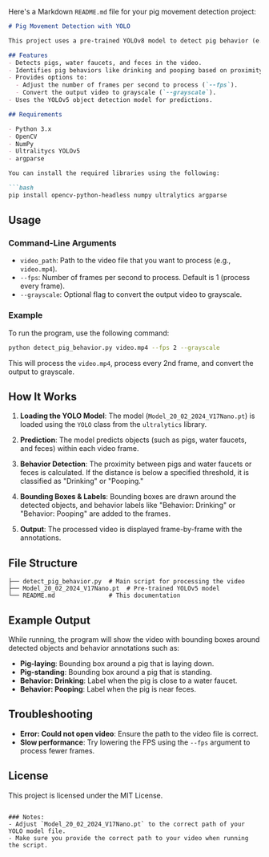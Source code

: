 Here's a Markdown `README.md` file for your pig movement detection project:

```markdown
# Pig Movement Detection with YOLO

This project uses a pre-trained YOLOv8 model to detect pig behavior (e.g., drinking, pooping) in videos by analyzing the proximity between pigs and other objects such as water faucets or feces. The program processes video frames to identify objects, draw bounding boxes, and label the detected behaviors.

## Features
- Detects pigs, water faucets, and feces in the video.
- Identifies pig behaviors like drinking and pooping based on proximity to specific objects.
- Provides options to:
  - Adjust the number of frames per second to process (`--fps`).
  - Convert the output video to grayscale (`--grayscale`).
- Uses the YOLOv5 object detection model for predictions.

## Requirements

- Python 3.x
- OpenCV
- NumPy
- Ultralitycs YOLOv5
- argparse

You can install the required libraries using the following:

```bash
pip install opencv-python-headless numpy ultralytics argparse
```

## Usage

### Command-Line Arguments

- `video_path`: Path to the video file that you want to process (e.g., `video.mp4`).
- `--fps`: Number of frames per second to process. Default is 1 (process every frame).
- `--grayscale`: Optional flag to convert the output video to grayscale.

### Example

To run the program, use the following command:

```bash
python detect_pig_behavior.py video.mp4 --fps 2 --grayscale
```

This will process the `video.mp4`, process every 2nd frame, and convert the output to grayscale.

## How It Works

1. **Loading the YOLO Model**: The model (`Model_20_02_2024_V17Nano.pt`) is loaded using the `YOLO` class from the `ultralytics` library.
   
2. **Prediction**: The model predicts objects (such as pigs, water faucets, and feces) within each video frame.
   
3. **Behavior Detection**: The proximity between pigs and water faucets or feces is calculated. If the distance is below a specified threshold, it is classified as "Drinking" or "Pooping."

4. **Bounding Boxes & Labels**: Bounding boxes are drawn around the detected objects, and behavior labels like "Behavior: Drinking" or "Behavior: Pooping" are added to the frames.

5. **Output**: The processed video is displayed frame-by-frame with the annotations.

## File Structure

```plaintext
├── detect_pig_behavior.py  # Main script for processing the video
├── Model_20_02_2024_V17Nano.pt  # Pre-trained YOLOv5 model
└── README.md               # This documentation
```

## Example Output

While running, the program will show the video with bounding boxes around detected objects and behavior annotations such as:

- **Pig-laying**: Bounding box around a pig that is laying down.
- **Pig-standing**: Bounding box around a pig that is standing.
- **Behavior: Drinking**: Label when the pig is close to a water faucet.
- **Behavior: Pooping**: Label when the pig is near feces.

## Troubleshooting

- **Error: Could not open video**: Ensure the path to the video file is correct.
- **Slow performance**: Try lowering the FPS using the `--fps` argument to process fewer frames.

## License

This project is licensed under the MIT License.

```

### Notes:
- Adjust `Model_20_02_2024_V17Nano.pt` to the correct path of your YOLO model file.
- Make sure you provide the correct path to your video when running the script.
